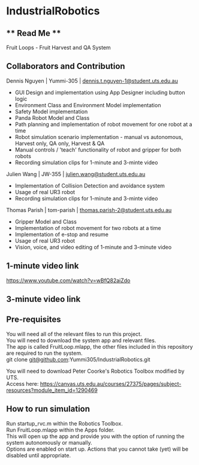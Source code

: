 # IndustrialRobotics
## ** Read Me **
Fruit Loops - Fruit Harvest and QA System

## Collaborators and Contribution
Dennis Nguyen | Yummi-305 | dennis.t.nguyen-1@student.uts.edu.au  
- GUI Design and implementation using App Designer including button logic  
- Environment Class and Environment Model implementation  
- Safety Model implementation  
- Panda Robot Model and Class  
- Path planning and implementation of robot movement for one robot at a time  
- Robot simulation scenario implementation - manual vs autonomous, Harvest only, QA only, Harvest & QA  
- Manual controls / 'teach' functionality of robot and gripper for both robots  
- Recording simulation clips for 1-minute and 3-minte video  

Julien Wang | JW-355 | julien.wang@student.uts.edu.au  
- Implementation of Collision Detection and avoidance system  
- Usage of real UR3 robot  
- Recording simulation clips for 1-minute and 3-minte video  

Thomas Parish | tom-parish | thomas.parish-2@student.uts.edu.au  
- Gripper Model and Class  
- Implementation of robot movement for two robots at a time  
- Implementation of e-stop and resume  
- Usage of real UR3 robot  
- Vision, voice, and video editing of 1-minute and 3-minute video  

## 1-minute video link  
https://www.youtube.com/watch?v=wBfQ82aiZdo  

## 3-minute video link  
  
  
## Pre-requisites
You will need all of the relevant files to run this project.  
You will need to download the system app and relevant files.  
The app is called FruitLoop.mlapp, the other files included in this repository are required to run the system.  
git clone git@github.com:Yummi305/IndustrialRobotics.git  

You will need to download Peter Coorke's Robotics Toolbox modified by UTS.  
Access here: https://canvas.uts.edu.au/courses/27375/pages/subject-resources?module_item_id=1290469  

## How to run simulation
Run startup_rvc.m within the Robotics Toolbox.  
Run FruitLoop.mlapp within the Apps folder.  
This will open up the app and provide you with the option of running the system autonomously or manually.  
Options are enabled on start up. Actions that you cannot take (yet) will be disabled until appropriate.  

